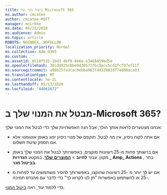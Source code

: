 ```yaml
---
title: ביטול מנוי של Microsoft 365
ms.author: cmcatee
author: cmcatee-MSFT
manager: mnirkhe
ms.date: 04/21/2020
ms.audience: Admin
ms.topic: article
ROBOTS: NOINDEX, NOFOLLOW
localization_priority: Normal
ms.collection: Adm_O365
ms.custom: ''
ms.assetid: 8518f535-1bd3-4bf0-8e6e-e3468459bd5e
ms.openlocfilehash: 30cdd925c0be9d38572fbc9acc5cd3fcf97ef11f
ms.sourcegitcommit: a98b25fa3cac9ebba983f4932881d774880aca93
ms.translationtype: MT
ms.contentlocale: he-IL
ms.lasthandoff: 05/13/2020
ms.locfileid: "44061672"
---
```

# <a name="cancelling-your-microsoft-365-subscription"></a>מבטל את המנוי שלך ב-Microsoft 365?

אנחנו מצטערים לראות אותך הולך, אבל הנה האפשרויות שלך כדי לבטל את המנוי שלך:
  
- אם אתה לקוח ניסיון, אין מה לבטל. תוקפם של מנויי ניסיון יפוג באופן אוטומטי אלא אם תספק שיטת תשלום.

- אם ברשותך פחות מ-25 רשיונות מוקצים, באפשרותך לבטל את המנוי שלך באופן מקוון. עבור **לחיוב** \> **[המוצרים שלך](https://go.microsoft.com/fwlink/p/?linkid=842054)**. במקטע **הגדרות _ Amp_ Actions** , בחר **בביטול מנוי**.

- אם יש לך יותר מ -25 רשיונות שהוקצו, באפשרותך להסיר משתמשים עד לפחות מ -25 או להשתמש באפשרות "תן לנו לקרוא לך" כדי לדבר עם מהנדס תמיכה.

כדי ללמוד עוד, ראה [ביטול המנוי](https://docs.microsoft.com/office365/admin/subscriptions-and-billing/cancel-your-subscription).